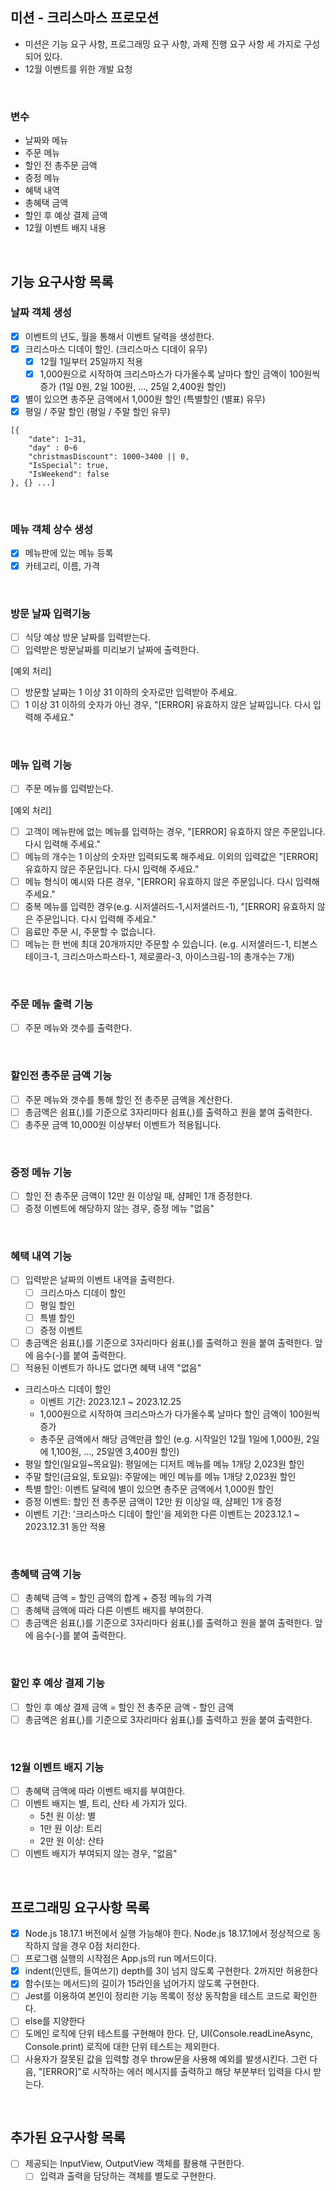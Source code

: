 ## 미션 - 크리스마스 프로모션

- 미션은 기능 요구 사항, 프로그래밍 요구 사항, 과제 진행 요구 사항 세 가지로 구성되어 있다.
- 12월 이벤트를 위한 개발 요청

<br>

### 변수

- 날짜와 메뉴
- 주문 메뉴
- 할인 전 총주문 금액
- 증정 메뉴
- 혜택 내역
- 총혜택 금액
- 할인 후 예상 결제 금액
- 12월 이벤트 배지 내용

<br>

## 기능 요구사항 목록

### 날짜 객체 생성

- [x] 이벤트의 년도, 월을 통해서 이벤트 달력을 생성한다.
- [x] 크리스마스 디데이 할인. (크리스마스 디데이 유무)
  - [x] 12월 1일부터 25일까지 적용
  - [x] 1,000원으로 시작하여 크리스마스가 다가올수록 날마다 할인 금액이 100원씩 증가
        (1일 0원, 2일 100원, ..., 25일 2,400원 할인)
- [x] 별이 있으면 총주문 금액에서 1,000원 할인 (특별할인 (별표) 유무)
- [x] 평일 / 주말 할인 (평일 / 주말 할인 유무)

```
[{
    "date": 1~31,
    "day" : 0~6
    "christmasDiscount": 1000~3400 || 0,
    "IsSpecial": true,
    "IsWeekend": false
}, {} ...]
```

<br>

### 메뉴 객체 상수 생성

- [x] 메뉴판에 있는 메뉴 등록
- [x] 카테고리, 이름, 가격

<br>

### 방문 날짜 입력기능

- [ ] 식당 예상 방문 날짜를 입력받는다.
- [ ] 입력받은 방문날짜를 미리보기 날짜에 출력한다.

[예외 처리]

- [ ] 방문할 날짜는 1 이상 31 이하의 숫자로만 입력받아 주세요.
- [ ] 1 이상 31 이하의 숫자가 아닌 경우, "[ERROR] 유효하지 않은 날짜입니다. 다시 입력해 주세요."

<br>

### 메뉴 입력 기능

- [ ] 주문 메뉴를 입력받는다.

[예외 처리]

- [ ] 고객이 메뉴판에 없는 메뉴를 입력하는 경우, "[ERROR] 유효하지 않은 주문입니다. 다시 입력해 주세요."
- [ ] 메뉴의 개수는 1 이상의 숫자만 입력되도록 해주세요. 이외의 입력값은 "[ERROR] 유효하지 않은 주문입니다. 다시 입력해 주세요."
- [ ] 메뉴 형식이 예시와 다른 경우, "[ERROR] 유효하지 않은 주문입니다. 다시 입력해 주세요."
- [ ] 중복 메뉴를 입력한 경우(e.g. 시저샐러드-1,시저샐러드-1), "[ERROR] 유효하지 않은 주문입니다. 다시 입력해 주세요."
- [ ] 음료만 주문 시, 주문할 수 없습니다.
- [ ] 메뉴는 한 번에 최대 20개까지만 주문할 수 있습니다. (e.g. 시저샐러드-1, 티본스테이크-1, 크리스마스파스타-1, 제로콜라-3, 아이스크림-1의 총개수는 7개)

<br>

### 주문 메뉴 출력 기능

- [ ] 주문 메뉴와 갯수를 출력한다.

<br>

### 할인전 총주문 금액 기능

- [ ] 주문 메뉴와 갯수를 통해 할인 전 총주문 금액을 계산한다.
- [ ] 총금액은 쉼표(,)를 기준으로 3자리마다 쉼표(,)를 출력하고 원을 붙여 출력한다.
- [ ] 총주문 금액 10,000원 이상부터 이벤트가 적용됩니다.

<br>

### 증정 메뉴 기능

- [ ] 할인 전 총주문 금액이 12만 원 이상일 때, 샴페인 1개 증정한다.
- [ ] 증정 이벤트에 해당하지 않는 경우, 증정 메뉴 "없음"

<br>

### 혜택 내역 기능

- [ ] 입력받은 날짜의 이벤트 내역을 출력한다.
  - [ ] 크리스마스 디데이 할인
  - [ ] 평일 할인
  - [ ] 특별 할인
  - [ ] 증정 이벤트
- [ ] 총금액은 쉼표(,)를 기준으로 3자리마다 쉼표(,)를 출력하고 원을 붙여 출력한다. 앞에 음수(-)를 붙여 출력한다.
- [ ] 적용된 이벤트가 하나도 없다면 혜택 내역 "없음"

- 크리스마스 디데이 할인
  - 이벤트 기간: 2023.12.1 ~ 2023.12.25
  - 1,000원으로 시작하여 크리스마스가 다가올수록 날마다 할인 금액이 100원씩 증가
  - 총주문 금액에서 해당 금액만큼 할인 (e.g. 시작일인 12월 1일에 1,000원, 2일에 1,100원, ..., 25일엔 3,400원 할인)
- 평일 할인(일요일~목요일): 평일에는 디저트 메뉴를 메뉴 1개당 2,023원 할인
- 주말 할인(금요일, 토요일): 주말에는 메인 메뉴를 메뉴 1개당 2,023원 할인
- 특별 할인: 이벤트 달력에 별이 있으면 총주문 금액에서 1,000원 할인
- 증정 이벤트: 할인 전 총주문 금액이 12만 원 이상일 때, 샴페인 1개 증정
- 이벤트 기간: '크리스마스 디데이 할인'을 제외한 다른 이벤트는 2023.12.1 ~ 2023.12.31 동안 적용

<br>

### 총혜택 금액 기능

- [ ] 총혜택 금액 = 할인 금액의 합계 + 증정 메뉴의 가격
- [ ] 총혜택 금액에 따라 다른 이벤트 배지를 부여한다.
- [ ] 총금액은 쉼표(,)를 기준으로 3자리마다 쉼표(,)를 출력하고 원을 붙여 출력한다. 앞에 음수(-)를 붙여 출력한다.

<br>

### 할인 후 예상 결제 기능

- [ ] 할인 후 예상 결제 금액 = 할인 전 총주문 금액 - 할인 금액
- [ ] 총금액은 쉼표(,)를 기준으로 3자리마다 쉼표(,)를 출력하고 원을 붙여 출력한다.

<br>

### 12월 이벤트 배지 기능

- [ ] 총혜택 금액에 따라 이벤트 배지를 부여한다.
- [ ] 이벤트 배지는 별, 트리, 산타 세 가지가 있다.
  - 5천 원 이상: 별
  - 1만 원 이상: 트리
  - 2만 원 이상: 산타
- [ ] 이벤트 배지가 부여되지 않는 경우, "없음"

<br>

## 프로그래밍 요구사항 목록

- [x] Node.js 18.17.1 버전에서 실행 가능해야 한다. Node.js 18.17.1에서 정상적으로 동작하지 않을 경우 0점 처리한다.
- [ ] 프로그램 실행의 시작점은 App.js의 run 메서드이다.
- [x] indent(인덴트, 들여쓰기) depth를 3이 넘지 않도록 구현한다. 2까지만 허용한다
- [x] 함수(또는 메서드)의 길이가 15라인을 넘어가지 않도록 구현한다.
- [ ] Jest를 이용하여 본인이 정리한 기능 목록이 정상 동작함을 테스트 코드로 확인한다.
- [ ] else를 지양한다
- [ ] 도메인 로직에 단위 테스트를 구현해야 한다. 단, UI(Console.readLineAsync, Console.print) 로직에 대한 단위 테스트는 제외한다.
- [ ] 사용자가 잘못된 값을 입력할 경우 throw문을 사용해 예외를 발생시킨다. 그런 다음, "[ERROR]"로 시작하는 에러 메시지를 출력하고 해당 부분부터 입력을 다시 받는다.

<br>

## 추가된 요구사항 목록

- [ ] 제공되는 InputView, OutputView 객체를 활용해 구현한다.
  - [ ] 입력과 출력을 담당하는 객체를 별도로 구현한다.
